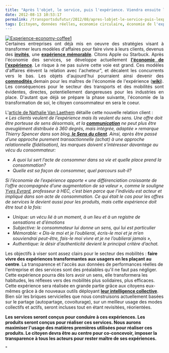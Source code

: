 ```yaml
---
title: "Après l'objet, le service, puis l'expérience. Viendra ensuite la transformation de soi, le citoyen sera au centre"
date: 2012-08-13 10:53:17
permalink: /transportsdufutur/2012/08/apres-lobjet-le-service-puis-lexperience-viendra-ensuite-la-transformation-de-soi-le-citoyen-sera-au.html
tags: [citoyen, données réelles, economie circulaire, économie de l'expérience, Efficacité énergétique, holoptisme, innovation, intelligence collective, Service de mobilité, TED]
---
```


<p style="text-align: justify"><a class="asset-img-link" href="https://gabrielplassat.github.io/transportsdufutur/wp-content/uploads/sites/6/old/6a0120a66d2ad4970b017744197e06970d-pi.jpg"><img alt="Experience-economy-coffee1" class="asset  asset-image at-xid-6a0120a66d2ad4970b017744197e06970d" src="/wp-content/uploads/sites/6/old/6a0120a66d2ad4970b017744197e06970d-500wi.jpg" style="margin-left: auto;margin-right: auto" title="Experience-economy-coffee1" /></a><br />Certaines entreprises ont déjà mis en oeuvre des stratégies visant à transformer leurs modèles d'affaires pour faire vivre à leurs clients, devenus des <a href="http://sensduclient.blogspot.fr/2011/01/les-10-tendances-du-sens-du-client-2011.html" target="_blank"><strong>invités</strong></a>, une <a href="http://www.experience-marketing.fr/les-xperts/les-secrets-des-experiences-memorables-15/" target="_blank"><strong>expérience mémorable</strong></a>. Citons Apple ou Starbuck. Après l'économie des services, se développe actuellement <a href="http://www.geoffroigaron.com/2010/04/evenements/les-4-e-du-marketing-et-leconomie-de-lexperience-rdvweb/" target="_blank"><strong>l'économie de l'expérience</strong></a>. Le risque à ne pas suivre cette voie est grand. Ces modèles d'affaires élèvent la relation avec l'acheteur", et décalent les concurrents vers le bas. Les objets d'aujourd'hui pourraient ainsi devenir des <a href="https://gabrielplassat.github.io/transportsdufutur/2012/07/lavenir-de-lautomobile.html"" target=""_blank""><strong>commodités</strong> </a>demain pour les maîtres de l'économie de l'expérience (<a href=""http://en.wikipedia.org/wiki/The_Experience_Economy"" target=""_blank""><strong>wiki</strong></a>). Les conséquences pour le secteur des transports et des mobilités sont évidentes, directes, potentiellement dangereuses pour les industries en place. D'autant que déjà se prépare la phase suivante, l'économie de la transformation de soi, le citoyen consommateur en sera le coeur. </p>  <!--more-->   <p style=""text-align: justify"">L'<a href=""http://www.marketing-strategie.fr/2011/04/18/le-mix-marketing-de-lexperience-client/#comments"" target=""_blank"">article de Nathalie Van Laethem</a> détaille cette nouvelle relation client : <em>« Les clients veulent de l’expérience mais ils veulent du sens. Une offre doit être porteuse de sens désormais, et la <strong><a href=""http://www.marketing-strategie.fr/tag/communication/"" target=""_blank"" title=""communication"">communication</a></strong> ne peut plus être aveuglément distribuée à 360 degrés, mais intégrée, adaptée » remarque Thierry Spencer dans son blog,<strong><a href=""http://sensduclient.blogspot.com/2011/01/les-10-tendances-du-sens-du-client-2011.html"" target=""_blank""> le Sens du client</a></strong>.  Ainsi, après être passé d’une approche purement transactionnelle  (achat) à une approche relationnelle (fidélisation), les marques doivent  s’intéresser davantage au vécu du consommateur:</em></p> <ul> <li><em>A quoi lui sert l’acte de consommer dans sa vie et quelle place prend la consommation?</em></li> <li><em>Quelle est sa façon de consommer, quel parcours suit-il?</em></li> </ul> <p>            </p> <p style=""text-align: justify""><em>Si l’économie de l’expérience apporte « une différenciation  croissante de l’offre accompagnée d’une augmentation de sa valeur »,  comme le souligne <a href=""http://archives.lesechos.fr/archives/2004/LesEchos/19279-508-ART_MNG.htm"">Yves Evrard</a>,  professeur à HEC, c’est bien parce que l’individu est acteur et  impliqué dans son acte de consommation. Ce qui était le cas pour les  offres de services le devient aussi pour les produits, mais cette  expérience doit être tout à la fois:</em></p> <ul> <li><em>Unique: un vécu lié à un moment, à un lieu et à un registre de sensations et d’émotions</em></li> <li><em>Subjective: le consommateur lui donne un sens, qui lui est particulier</em></li> <li><em>Mémorable:  « Dis-le moi et je l’oublierai, écris-le moi et je m’en souviendrai  peut-être, fais-le moi vivre et je ne l’oublierai jamais »,</em></li> <li><em>Authentique: le désir d’authenticité devient le principal critère d’achat.</em></li> </ul> <p style=""text-align: justify"">Les objectifs à viser sont assez clairs pour le secteur des mobilités : <strong>faire vivre des expériences transformantes aux usagers en les plaçant au centre</strong>. La transparence et l'accès aux données de performances réelles de l'entreprise et des services sont des préalables qu'il ne faut pas négliger. Cette expérience pourra dès lors avoir un sens, elle transformera les habitudes, les réflexes vers des mobilités plus solidaires, plus efficaces. Cette expérience sera réalisée en grande partie grâce aux citoyens eux-mêmes grâce à de nouveaux outils déployant <a href="https://gabrielplassat.github.io/transportsdufutur/2011/09/transports-mobilites-quelles-sont-les-5-innovations-qui-peuvent-changer-les-comportements.html"" target=""_blank""><strong>leur intelligence collective</strong></a>. Bien sûr les briques servicielles que nous construisons actuellement basées sur le partage (autopartage, covoiturage), sur un meilleur usage des modes collectifs et actifs, seront incluses tout en étant revisitées, réorientées.</p> <p style=""text-align: justify""><strong>Les services seront conçus pour conduire à ces expériences. Les produits seront conçus pour réaliser ces services. Nous aurons maximiser l'usage des matières premières utilisées pour réaliser ces produits. Le citoyen devra être au centre pour co-concevoir, imposer la transparence à tous les acteurs pour rester maître de ses expériences.</strong></p>"
